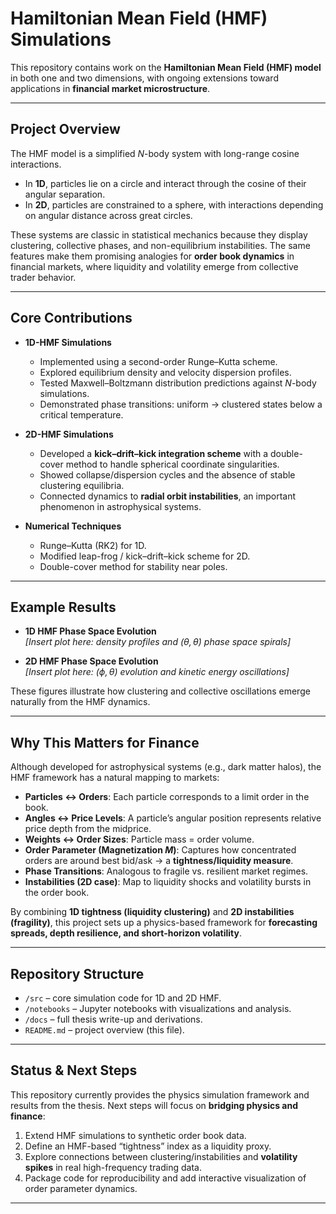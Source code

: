 # Hamiltonian Mean Field (HMF) Simulations

This repository contains work on the **Hamiltonian Mean Field (HMF) model** in both one and two dimensions, with ongoing extensions toward applications in **financial market microstructure**.

---

## Project Overview

The HMF model is a simplified $N$-body system with long-range cosine interactions.  
- In **1D**, particles lie on a circle and interact through the cosine of their angular separation.  
- In **2D**, particles are constrained to a sphere, with interactions depending on angular distance across great circles.  

These systems are classic in statistical mechanics because they display clustering, collective phases, and non-equilibrium instabilities. The same features make them promising analogies for **order book dynamics** in financial markets, where liquidity and volatility emerge from collective trader behavior.

---

## Core Contributions

- **1D-HMF Simulations**  
  - Implemented using a second-order Runge–Kutta scheme.  
  - Explored equilibrium density and velocity dispersion profiles.  
  - Tested Maxwell–Boltzmann distribution predictions against $N$-body simulations.  
  - Demonstrated phase transitions: uniform → clustered states below a critical temperature.  

- **2D-HMF Simulations**  
  - Developed a **kick–drift–kick integration scheme** with a double-cover method to handle spherical coordinate singularities.  
  - Showed collapse/dispersion cycles and the absence of stable clustering equilibria.  
  - Connected dynamics to **radial orbit instabilities**, an important phenomenon in astrophysical systems.  

- **Numerical Techniques**  
  - Runge–Kutta (RK2) for 1D.  
  - Modified leap-frog / kick–drift–kick scheme for 2D.  
  - Double-cover method for stability near poles.

---

## Example Results

- **1D HMF Phase Space Evolution**  
  *[Insert plot here: density profiles and $(\theta,\dot{\theta})$ phase space spirals]*

- **2D HMF Phase Space Evolution**  
  *[Insert plot here: $(\phi,\theta)$ evolution and kinetic energy oscillations]*

These figures illustrate how clustering and collective oscillations emerge naturally from the HMF dynamics.

---

## Why This Matters for Finance

Although developed for astrophysical systems (e.g., dark matter halos), the HMF framework has a natural mapping to markets:

- **Particles ↔ Orders**: Each particle corresponds to a limit order in the book.  
- **Angles ↔ Price Levels**: A particle’s angular position represents relative price depth from the midprice.  
- **Weights ↔ Order Sizes**: Particle mass = order volume.  
- **Order Parameter (Magnetization $M$)**: Captures how concentrated orders are around best bid/ask → a **tightness/liquidity measure**.  
- **Phase Transitions**: Analogous to fragile vs. resilient market regimes.  
- **Instabilities (2D case)**: Map to liquidity shocks and volatility bursts in the order book.

By combining **1D tightness (liquidity clustering)** and **2D instabilities (fragility)**, this project sets up a physics-based framework for **forecasting spreads, depth resilience, and short-horizon volatility**.

---

## Repository Structure

- `/src` – core simulation code for 1D and 2D HMF.  
- `/notebooks` – Jupyter notebooks with visualizations and analysis.  
- `/docs` – full thesis write-up and derivations.  
- `README.md` – project overview (this file).  

---

## Status & Next Steps

This repository currently provides the physics simulation framework and results from the thesis. Next steps will focus on **bridging physics and finance**:

1. Extend HMF simulations to synthetic order book data.  
2. Define an HMF-based “tightness” index as a liquidity proxy.  
3. Explore connections between clustering/instabilities and **volatility spikes** in real high-frequency trading data.  
4. Package code for reproducibility and add interactive visualization of order parameter dynamics.

---

